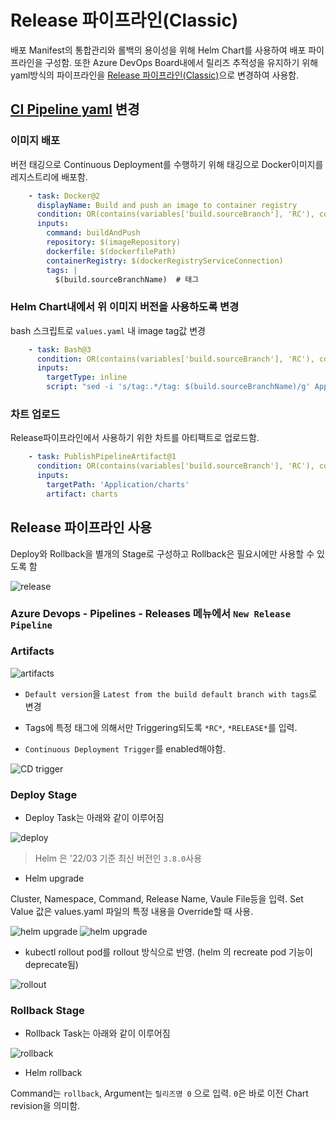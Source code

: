 # Release 파이프라인(Classic)

배포 Manifest의 통합관리와 롤백의 용이성을 위해 Helm Chart를 사용하여 배포 파이프라인을 구성함. 또한 Azure DevOps Board내에서 릴리즈 추적성을 유지하기 위해 yaml방식의 파이프라인을 [Release 파이프라인(Classic)](https://docs.microsoft.com/ko-kr/azure/devops/pipelines/release/?view=azure-devops)으로 변경하여 사용함.

## [CI Pipeline yaml](https://github.com/HakjunMIN/azure-petclinic#azure-pipeline-%EA%B5%AC%EC%84%B1) 변경

### 이미지 배포

버전 태깅으로 Continuous Deployment를 수행하기 위해 태깅으로 Docker이미지를 레지스트리에 배포함.

```yaml
    - task: Docker@2
      displayName: Build and push an image to container registry
      condition: OR(contains(variables['build.sourceBranch'], 'RC'), contains(variables['build.sourceBranch'], 'RELEASE')) # 태그사용시에만 Trigger
      inputs:
        command: buildAndPush
        repository: $(imageRepository)
        dockerfile: $(dockerfilePath)
        containerRegistry: $(dockerRegistryServiceConnection)
        tags: |
          $(build.sourceBranchName)  # 태그 
```

### Helm Chart내에서 위 이미지 버전을 사용하도록 변경

bash 스크립트로 `values.yaml` 내 image tag값 변경

```yaml
    - task: Bash@3
      condition: OR(contains(variables['build.sourceBranch'], 'RC'), contains(variables['build.sourceBranch'], 'RELEASE'))
      inputs: 
        targetType: inline
        script: "sed -i 's/tag:.*/tag: $(build.sourceBranchName)/g' Application/charts/*/values.yaml"
```

### 차트 업로드

Release파이프라인에서 사용하기 위한 차트를 아티팩트로 업로드함.

```yaml
    - task: PublishPipelineArtifact@1
      condition: OR(contains(variables['build.sourceBranch'], 'RC'), contains(variables['build.sourceBranch'], 'RELEASE'))
      inputs:
        targetPath: 'Application/charts'
        artifact: charts
```

## Release 파이프라인 사용

Deploy와 Rollback을 별개의 Stage로 구성하고 Rollback은 필요시에만 사용할 수 있도록 함

![release](img/release-stages.png)

### Azure Devops - Pipelines - Releases 메뉴에서 `New Release Pipeline`

### Artifacts

![artifacts](img/release-artifacts.png)

* `Default version`을 `Latest from the build default branch with tags`로 변경
* Tags에 특정 태그에 의해서만 Triggering되도록 `*RC*`, `*RELEASE*`를 입력.

* `Continuous Deployment Trigger`를 enabled해야함.

![CD trigger](img/cdtrigger.png)

### Deploy Stage

* Deploy Task는 아래와 같이 이루어짐

![deploy](img/release-deploy.png)

> Helm 은 '22/03 기준 최신 버전인 `3.8.0`사용

* Helm upgrade

Cluster, Namespace, Command, Release Name, Vaule File등을 입력. Set Value 값은 values.yaml 파일의 특정 내용을 Override할 때 사용.

![helm upgrade](img/helpup-1.png)
![helm upgrade](img/helpup-2.png)

* kubectl rollout
pod를 rollout 방식으로 반영. (helm 의 recreate pod 기능이 deprecate됨)

![rollout](img/kube-rollout.png)

### Rollback Stage

* Rollback Task는 아래와 같이 이루어짐

![rollback](img/helm-rollback.png)

* Helm rollback

Command는 `rollback`, Argument는 `릴리즈명 0` 으로 입력. `0`은 바로 이전 Chart revision을 의미함.
